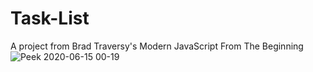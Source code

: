 # Task-List
A project from Brad Traversy's Modern JavaScript From The Beginning 
![Peek 2020-06-15 00-19](https://user-images.githubusercontent.com/66217567/84624116-ffa01080-ae9d-11ea-9649-d6d9f8f8f1b0.gif)

